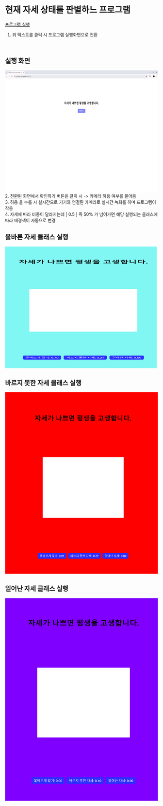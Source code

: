 # 현재 자세 상태를 판별하느 프로그램
<a href="https://songseunggun.github.io/TM-02/"> 프로그램 실행 </a>
<br>
1. 위 텍스트를 클릭 시 프로그램 실행화면으로 전환
<br>

## 실행 화면
<img src="./model/tm02-1.png" alt="Image 1" width="700" height="400">
<br>
2. 전환된 화면에서 확인하기 버튼을 클릭 시 -> 카메라 허용 여부를 물어봄  <br>
3. 허용 을 누를 시 실시간으로 기기와 연결된 카메라로 실시간 녹화를 하며 프로그램이 작동  <br>
4. 자세에 따라 비중이 달라지는데 [ 0.5 ] 즉 50% 가 넘어가면 해당 실행되는 클래스에 따라 배경색이 자동으로 변경  <br>

## 올바른 자세 클래스 실행
<img src="./model/tm02-2.png" alt="Image 2" width="500" height="400">
<br>

## 바르지 못한 자세 클래스 실행
![Image 3](./model/tm02-3.png)
<br>

## 일어난 자세 클래스 실행
![Image 4](./model/tm02-4.png)
